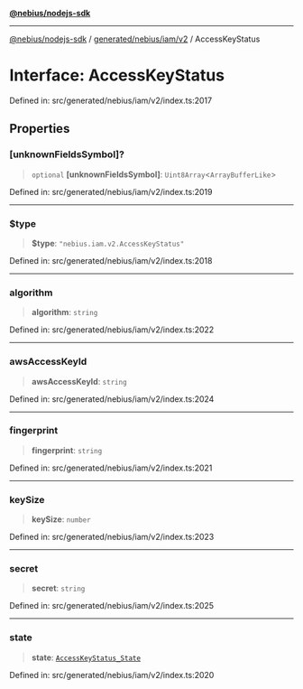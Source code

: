 [**@nebius/nodejs-sdk**](../../../../../README.md)

***

[@nebius/nodejs-sdk](../../../../../README.md) / [generated/nebius/iam/v2](../README.md) / AccessKeyStatus

# Interface: AccessKeyStatus

Defined in: src/generated/nebius/iam/v2/index.ts:2017

## Properties

### \[unknownFieldsSymbol\]?

> `optional` **\[unknownFieldsSymbol\]**: `Uint8Array`\<`ArrayBufferLike`\>

Defined in: src/generated/nebius/iam/v2/index.ts:2019

***

### $type

> **$type**: `"nebius.iam.v2.AccessKeyStatus"`

Defined in: src/generated/nebius/iam/v2/index.ts:2018

***

### algorithm

> **algorithm**: `string`

Defined in: src/generated/nebius/iam/v2/index.ts:2022

***

### awsAccessKeyId

> **awsAccessKeyId**: `string`

Defined in: src/generated/nebius/iam/v2/index.ts:2024

***

### fingerprint

> **fingerprint**: `string`

Defined in: src/generated/nebius/iam/v2/index.ts:2021

***

### keySize

> **keySize**: `number`

Defined in: src/generated/nebius/iam/v2/index.ts:2023

***

### secret

> **secret**: `string`

Defined in: src/generated/nebius/iam/v2/index.ts:2025

***

### state

> **state**: [`AccessKeyStatus_State`](../type-aliases/AccessKeyStatus_State.md)

Defined in: src/generated/nebius/iam/v2/index.ts:2020
